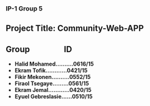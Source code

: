 ### IP-1 Group 5  
## Project Title: Community-Web-APP  

## Group &nbsp;&nbsp;&nbsp;&nbsp;&nbsp; &nbsp;&nbsp;&nbsp; &nbsp;&nbsp;&nbsp; &nbsp;&nbsp;&nbsp;ID
- **Halid Mohamed..........0616/15** 
- **Ekram Tofik............0421/15**
- **Fikir Mekonen..........0552/15**  
- **Firaol Tsegaye.........0561/15**
- **Ekram Jemal............0420/15**
- **Eyuel Gebreslasie......0510/15**
